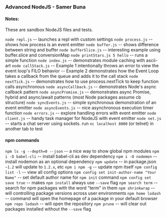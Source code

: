 ### Advanced NodeJS - Samer Buna

#### Notes:
These are sandbox NodeJS files and tests.

`node repl.js` -- launches a repl with custom settings
`node process.js` -- shows how process is an event emitter
`node buffer.js` -- shows difference between string and buffer
`node bufferSlice.js` -- interesting example using buffer.slice and conversionMap
`node printStars.js 5 hello` -- runs a simple function
`node index.js` -- demonstrates module caching with ascii-art
`node callStack.js` 
  -- Example 1 intentionally throws an error to view the event loop's FILO behavior
  -- Example 2 demonstrates how the Event Loop takes a callback from the queue and adds it to the call stack
`node nextTick.js` -- demonstrates how to use process.nextTick to keep function calls asynchronous
`node asyncCallback.js` -- demonstrates Node's async callback pattern
`node asyncPromise.js` -- demonstrates async Promise, hybrid and async/await patterns (most Node packages assume cb structure)
`node syncEvents.js` -- simple synchronous demonstration of an event emitter
`node asyncEvents.js` -- nice asynchronous execution timer function
`node errors.js` -- explore handling errors with event emitter
`node client.js` -- handy task manager for NodeJS with event emitter
`node net.js` -- starts a chat server using sockets. run `nc localhost 8000` (or telnet) in another tab to test

#### npm commands
`npm ls -g --depth=0 --json` -- a nice way to show global npm modules
`npm i -D babel-cli` -- install babel-cli as dev dependency
`npm i -O nodemon` -- install nodemon as an optional dependency
`npm update` -- in package.json `~1.2` will update to `1.2.x`, etc
`npm i npm -g` -- update npm itself
`npm config list -l` -- view all config options
`npm config set init-author-name "Your Name"` -- set default author name for `npm init` command
`npm config set save true` -- makes `npm install` always use `--save` flag
`npm search term` -- search for npm packages with the word "term" in them
`npm shrinkwrap` -- will controlling package versions across user environments
`npm home lodash` -- command will open the homepage of a package in your default browser
`npm repo lodash` -- will open the repository
`npm prune` -- will clear out packages installed without the `--save` flag
